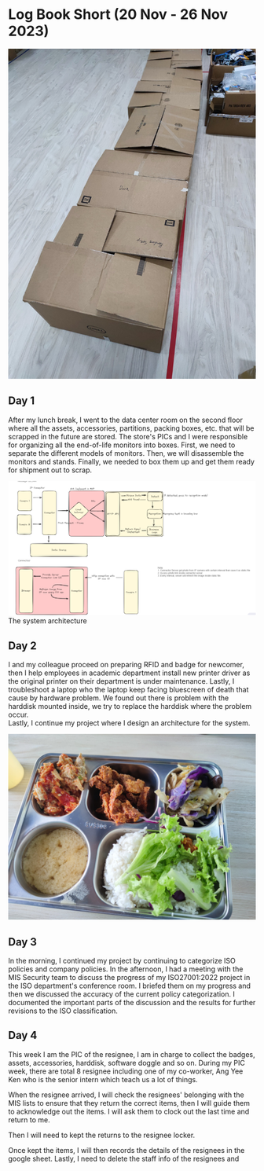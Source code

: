 # Log Book Short (20 Nov - 26 Nov 2023)

![|300](boxes.jpg)
## Day 1
After my lunch break, I went to the data center room on the second floor where all the assets, accessories, partitions, packing boxes, etc. that will be scrapped in the future are stored. The store's PICs and I were responsible for organizing all the end-of-life monitors into boxes. First, we need to separate the different models of monitors. Then, we will disassemble the monitors and stands. Finally, we needed to box them up and get them ready for shipment out to scrap.


![|400](flow.png) 
The system architecture

## Day 2
I and my colleague proceed on preparing RFID and badge for newcomer, then I help employees in academic department install new printer driver as the original printer on their department is under maintenance. Lastly, I troubleshoot a laptop who the laptop keep facing bluescreen of death that cause by hardware problem. We found out there is problem with the harddisk mounted inside, we try to replace the harddisk where the problem occur.  
Lastly, I continue my project where I design an architecture for the system. 

![|500](Meal%201.jpg)
## Day 3
In the morning, I continued my project by continuing to categorize ISO policies and company policies.
In the afternoon, I had a meeting with the MIS Security team to discuss the progress of my ISO27001:2022 project in the ISO department's conference room. I briefed them on my progress and then we discussed the accuracy of the current policy categorization. I documented the important parts of the discussion and the results for further revisions to the ISO classification.


## Day 4
This week I am the PIC of the resignee, I am in charge to collect the badges, assets, accessories, harddisk,  software doggle and so on. During my PIC week, there are total 8 resignee including one of my co-worker, Ang Yee Ken who is the senior intern which teach us a lot of things. 

When the resignee arrived, I will check the resignees' belonging with the MIS lists to ensure that they return the correct items, then I will guide them to acknowledge out the items. I will ask them to clock out the last time and return to me.

Then I will need to kept the returns to the resignee locker. 

Once kept the items, I will then records the details of the resignees in the google sheet.  Lastly, I need to delete the staff info of the resignees and 

